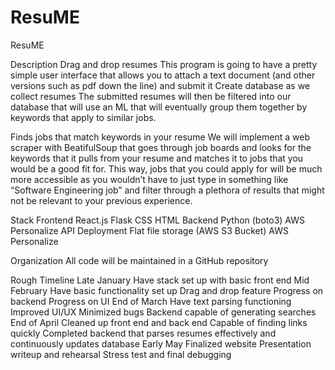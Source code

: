 # ResuME
ResuME

Description
Drag and drop resumes
	This program is going to have a pretty simple user interface that allows you to attach a 
	text document (and other versions such as pdf down the line) and submit it
Create database as we collect resumes
The submitted resumes will then be filtered into our database that will use an ML that will eventually group them together by keywords that apply to similar jobs.

Finds jobs that match keywords in your resume
We will implement a web scraper with BeatifulSoup that goes through job boards and looks for the keywords that it pulls from your resume and matches it to jobs that you would be a good fit for. This way, jobs that you could apply for will be much more accessible as you wouldn’t have to just type in something like “Software Engineering job” and filter through a plethora of results that might not be relevant to your previous experience. 


Stack
  Frontend
    React.js
    Flask
    CSS
    HTML
  Backend
    Python (boto3)
    AWS Personalize API
  Deployment
    Flat file storage (AWS S3 Bucket)
    AWS Personalize


Organization
  All code will be maintained in a GitHub repository

Rough Timeline
  Late January
    Have stack set up with basic front end
    Mid February
    Have basic functionality set up
    Drag and drop feature
    Progress on backend
    Progress on UI
  End of March
    Have text parsing functioning
    Improved UI/UX
    Minimized bugs
    Backend capable of generating searches
  End of April
    Cleaned up front end and back end
    Capable of finding links quickly
    Completed backend that parses resumes effectively and continuously updates database
  Early May
    Finalized website
    Presentation writeup and rehearsal
    Stress test and final debugging


